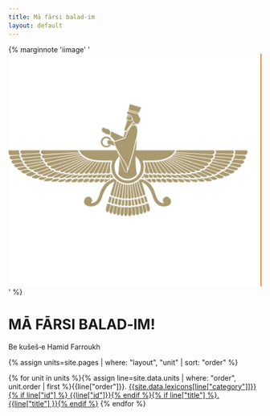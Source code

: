 ```yaml
--- 
title: Mā fārsi balad-im
layout: default
---
```


{% marginnote 'iimage' '![](Pictures/10000201000003DD0000038B553D6F4147967406.png)' %}

# MĀ FĀRSI BALAD‐IM!

Be kušeš‐e Hamid Farroukh

{% assign units=site.pages | where: "layout", "unit" | sort: "order" %}

{% for unit in units %}{% assign line=site.data.units | where: "order", unit.order | first %}{{line["order"]}}. [{{site.data.lexicons[line["category"]]}}{% if line["id"] %} {{line["id"]}}{% endif %}{% if line["title"] %}. {{line["title"] }}{% endif %}]({{unit.url}})
{% endfor %}
